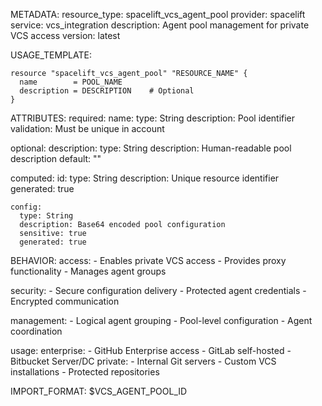 METADATA:
  resource_type: spacelift_vcs_agent_pool
  provider: spacelift
  service: vcs_integration
  description: Agent pool management for private VCS access
  version: latest

USAGE_TEMPLATE:
```hcl
resource "spacelift_vcs_agent_pool" "RESOURCE_NAME" {
  name        = POOL_NAME
  description = DESCRIPTION    # Optional
}
```

ATTRIBUTES:
  required:
    name:
      type: String
      description: Pool identifier
      validation: Must be unique in account

  optional:
    description:
      type: String
      description: Human-readable pool description
      default: ""

  computed:
    id:
      type: String
      description: Unique resource identifier
      generated: true
      
    config:
      type: String
      description: Base64 encoded pool configuration
      sensitive: true
      generated: true

BEHAVIOR:
  access:
    - Enables private VCS access
    - Provides proxy functionality
    - Manages agent groups
    
  security:
    - Secure configuration delivery
    - Protected agent credentials
    - Encrypted communication
    
  management:
    - Logical agent grouping
    - Pool-level configuration
    - Agent coordination
    
  usage:
    enterprise:
      - GitHub Enterprise access
      - GitLab self-hosted
      - Bitbucket Server/DC
    private:
      - Internal Git servers
      - Custom VCS installations
      - Protected repositories

IMPORT_FORMAT: $VCS_AGENT_POOL_ID